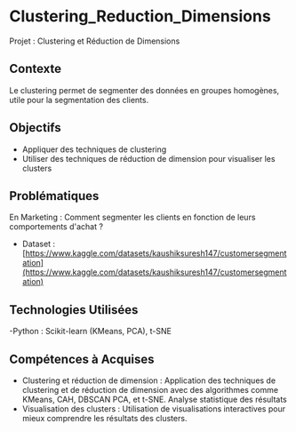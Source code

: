# Clustering_Reduction_Dimensions
Projet : Clustering et Réduction de Dimensions

## Contexte
Le clustering permet de segmenter des données en groupes
homogènes, utile pour la segmentation des clients.

## Objectifs
- Appliquer des techniques de clustering
- Utiliser des techniques de réduction de dimension pour visualiser les clusters

## Problématiques

En Marketing : Comment segmenter les clients en fonction de leurs
comportements d'achat ?

- Dataset : [https://www.kaggle.com/datasets/kaushiksuresh147/customersegmentation](https://www.kaggle.com/datasets/kaushiksuresh147/customersegmentation)

## Technologies Utilisées

-Python : Scikit-learn (KMeans, PCA), t-SNE

## Compétences à Acquises
- Clustering et réduction de dimension : Application des techniques de clustering et de réduction de dimension avec des algorithmes comme KMeans, CAH, DBSCAN PCA, et t-SNE. Analyse statistique des résultats
- Visualisation des clusters : Utilisation de visualisations interactives pour mieux comprendre les résultats des clusters.

